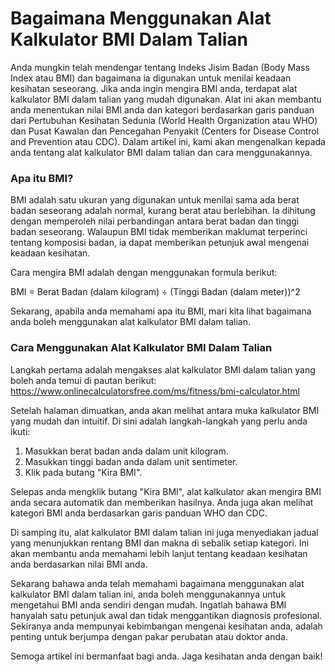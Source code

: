Bagaimana Menggunakan Alat Kalkulator BMI Dalam Talian
======================================================

Anda mungkin telah mendengar tentang Indeks Jisim Badan (Body Mass Index atau BMI) dan bagaimana ia digunakan untuk menilai keadaan kesihatan seseorang. Jika anda ingin mengira BMI anda, terdapat alat kalkulator BMI dalam talian yang mudah digunakan. Alat ini akan membantu anda menentukan nilai BMI anda dan kategori berdasarkan garis panduan dari Pertubuhan Kesihatan Sedunia (World Health Organization atau WHO) dan Pusat Kawalan dan Pencegahan Penyakit (Centers for Disease Control and Prevention atau CDC). Dalam artikel ini, kami akan mengenalkan kepada anda tentang alat kalkulator BMI dalam talian dan cara menggunakannya.

### Apa itu BMI?

BMI adalah satu ukuran yang digunakan untuk menilai sama ada berat badan seseorang adalah normal, kurang berat atau berlebihan. Ia dihitung dengan memperoleh nilai perbandingan antara berat badan dan tinggi badan seseorang. Walaupun BMI tidak memberikan maklumat terperinci tentang komposisi badan, ia dapat memberikan petunjuk awal mengenai keadaan kesihatan.

Cara mengira BMI adalah dengan menggunakan formula berikut:

BMI = Berat Badan (dalam kilogram) ÷ (Tinggi Badan (dalam meter))^2

Sekarang, apabila anda memahami apa itu BMI, mari kita lihat bagaimana anda boleh menggunakan alat kalkulator BMI dalam talian.

### Cara Menggunakan Alat Kalkulator BMI Dalam Talian

Langkah pertama adalah mengakses alat kalkulator BMI dalam talian yang boleh anda temui di pautan berikut: <https://www.onlinecalculatorsfree.com/ms/fitness/bmi-calculator.html>

Setelah halaman dimuatkan, anda akan melihat antara muka kalkulator BMI yang mudah dan intuitif. Di sini adalah langkah-langkah yang perlu anda ikuti:

1. Masukkan berat badan anda dalam unit kilogram.
2. Masukkan tinggi badan anda dalam unit sentimeter.
3. Klik pada butang "Kira BMI".

Selepas anda mengklik butang "Kira BMI", alat kalkulator akan mengira BMI anda secara automatik dan memberikan hasilnya. Anda juga akan melihat kategori BMI anda berdasarkan garis panduan WHO dan CDC.

Di samping itu, alat kalkulator BMI dalam talian ini juga menyediakan jadual yang menunjukkan rentang BMI dan makna di sebalik setiap kategori. Ini akan membantu anda memahami lebih lanjut tentang keadaan kesihatan anda berdasarkan nilai BMI anda.

Sekarang bahawa anda telah memahami bagaimana menggunakan alat kalkulator BMI dalam talian ini, anda boleh menggunakannya untuk mengetahui BMI anda sendiri dengan mudah. Ingatlah bahawa BMI hanyalah satu petunjuk awal dan tidak menggantikan diagnosis profesional. Sekiranya anda mempunyai kebimbangan mengenai kesihatan anda, adalah penting untuk berjumpa dengan pakar perubatan atau doktor anda.

Semoga artikel ini bermanfaat bagi anda. Jaga kesihatan anda dengan baik!